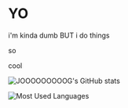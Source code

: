 # YO
i'm kinda dumb BUT i do things

so

cool

![JOOOOOOOOOG's GitHub stats](https://github-readme-stats.vercel.app/api?username=Oderjunkie&show_icons=true&theme=radical)

![Most Used Languages](https://github-readme-stats.vercel.app/api/top-langs/?username=Oderjunkie&layout=compact&theme=radical)
